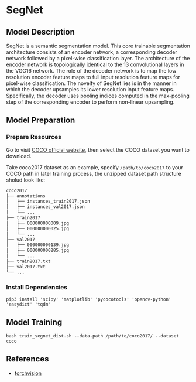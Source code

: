 # SegNet

## Model Description

SegNet is a semantic segmentation model. This core trainable segmentation architecture consists of an encoder network, a
corresponding decoder network followed by a pixel-wise classification layer. The architecture of the encoder network is
topologically identical to the 13 convolutional layers in the VGG16 network. The role of the decoder network is to map
the low resolution encoder feature maps to full input resolution feature maps for pixel-wise classification. The novelty
of SegNet lies is in the manner in which the decoder upsamples its lower resolution input feature maps. Specifically,
the decoder uses pooling indices computed in the max-pooling step of the corresponding encoder to perform non-linear
upsampling.

## Model Preparation

### Prepare Resources

Go to visit [COCO official website](https://cocodataset.org/#download), then select the COCO dataset you want to
download.

Take coco2017 dataset as an example, specify `/path/to/coco2017` to your COCO path in later training process, the
unzipped dataset path structure sholud look like:

```bash
coco2017
├── annotations
│   ├── instances_train2017.json
│   ├── instances_val2017.json
│   └── ...
├── train2017
│   ├── 000000000009.jpg
│   ├── 000000000025.jpg
│   └── ...
├── val2017
│   ├── 000000000139.jpg
│   ├── 000000000285.jpg
│   └── ...
├── train2017.txt
├── val2017.txt
└── ...
```

### Install Dependencies

```shell
pip3 install 'scipy' 'matplotlib' 'pycocotools' 'opencv-python' 'easydict' 'tqdm'
```

## Model Training

```shell
bash train_segnet_dist.sh --data-path /path/to/coco2017/ --dataset coco
```

## References

- [torchvision](../../torchvision/pytorch/README.md)
